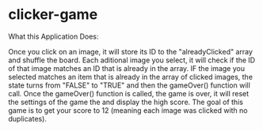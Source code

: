 # clicker-game

What this Application Does:

  Once you click on an image, it will store its ID to the "alreadyClicked" array and shuffle the board. Each aditional image you select, it will check if
  the ID of that image matches an ID that is already in the array. IF the image you selected matches an item that is already in the array of clicked images,
  the state turns from "FALSE" to "TRUE" and then the gameOver() function will call. Once the gameOver() function is called, the game is over, it will reset
  the settings of the game the and display the high score. The goal of this game is to get your score to 12 (meaning each image was clicked with no duplicates).